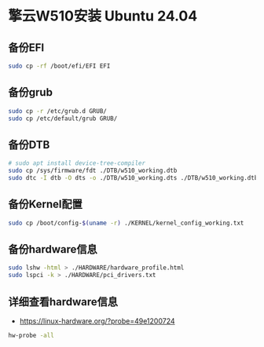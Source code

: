 # 擎云W510安装 Ubuntu 24.04

## 备份EFI

```sh
sudo cp -rf /boot/efi/EFI EFI
```

## 备份grub

```sh
sudo cp -r /etc/grub.d GRUB/
sudo cp /etc/default/grub GRUB/
```

## 备份DTB

```sh
# sudo apt install device-tree-compiler
sudo cp /sys/firmware/fdt ./DTB/w510_working.dtb
sudo dtc -I dtb -O dts -o ./DTB/w510_working.dts ./DTB/w510_working.dtb
```

## 备份Kernel配置

```sh
sudo cp /boot/config-$(uname -r) ./KERNEL/kernel_config_working.txt
```

## 备份hardware信息

```sh
sudo lshw -html > ./HARDWARE/hardware_profile.html
sudo lspci -k > ./HARDWARE/pci_drivers.txt
```

## 详细查看hardware信息

* https://linux-hardware.org/?probe=49e1200724

```bash
hw-probe -all
```
